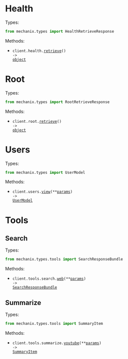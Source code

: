 # Health

Types:

```python
from mechanix.types import HealthRetrieveResponse
```

Methods:

- <code title="get /health">client.health.<a href="./src/mechanix/resources/health.py">retrieve</a>() -> <a href="./src/mechanix/types/health_retrieve_response.py">object</a></code>

# Root

Types:

```python
from mechanix.types import RootRetrieveResponse
```

Methods:

- <code title="get /health">client.root.<a href="./src/mechanix/resources/root.py">retrieve</a>() -> <a href="./src/mechanix/types/root_retrieve_response.py">object</a></code>

# Users

Types:

```python
from mechanix.types import UserModel
```

Methods:

- <code title="post /v1/users/view">client.users.<a href="./src/mechanix/resources/users.py">view</a>(\*\*<a href="src/mechanix/types/user_view_params.py">params</a>) -> <a href="./src/mechanix/types/user_model.py">UserModel</a></code>

# Tools

## Search

Types:

```python
from mechanix.types.tools import SearchResponseBundle
```

Methods:

- <code title="post /v1/tools/search/web">client.tools.search.<a href="./src/mechanix/resources/tools/search.py">web</a>(\*\*<a href="src/mechanix/types/tools/search_web_params.py">params</a>) -> <a href="./src/mechanix/types/tools/search_response_bundle.py">SearchResponseBundle</a></code>

## Summarize

Types:

```python
from mechanix.types.tools import SummaryItem
```

Methods:

- <code title="post /v1/tools/summarize/youtube">client.tools.summarize.<a href="./src/mechanix/resources/tools/summarize.py">youtube</a>(\*\*<a href="src/mechanix/types/tools/summarize_youtube_params.py">params</a>) -> <a href="./src/mechanix/types/tools/summary_item.py">SummaryItem</a></code>

